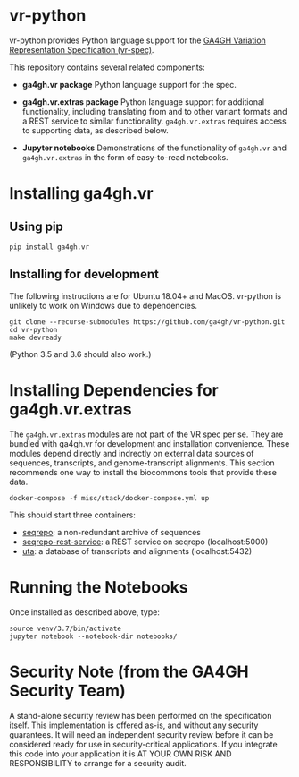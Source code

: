 # vr-python

vr-python provides Python language support for the [GA4GH Variation
Representation Specification
(vr-spec)](https://github.com/ga4gh/vr-spec).

This repository contains several related components:

* **ga4gh.vr package** Python language support for the spec. 

* **ga4gh.vr.extras package** Python language support for additional
  functionality, including translating from and to other variant
  formats and a REST service to similar functionality.
  `ga4gh.vr.extras` requires access to supporting data, as described
  below.

* **Jupyter notebooks** Demonstrations of the functionality of
  `ga4gh.vr` and `ga4gh.vr.extras` in the form of easy-to-read
  notebooks.



# Installing ga4gh.vr

## Using pip

```
pip install ga4gh.vr
```

## Installing for development

The following instructions are for Ubuntu 18.04+ and MacOS.
vr-python is unlikely to work on Windows due to dependencies.

```
git clone --recurse-submodules https://github.com/ga4gh/vr-python.git
cd vr-python
make devready
```

(Python 3.5 and 3.6 should also work.)



# Installing Dependencies for ga4gh.vr.extras

The `ga4gh.vr.extras` modules are not part of the VR spec per se.
They are bundled with ga4gh.vr for development and installation
convenience.  These modules depend directly and indrectly on external
data sources of sequences, transcripts, and genome-transcript
alignments.  This section recommends one way to install the biocommons
tools that provide these data.


```
docker-compose -f misc/stack/docker-compose.yml up
```

This should start three containers:
* [seqrepo](https://github.com/biocommons/seqrepo): a non-redundant archive of sequences
* [seqrepo-rest-service](https://github.com/biocommons/seqrepo-rest-service): a REST service on seqrepo (localhost:5000)
* [uta](https://github.com/biocommons/uta): a database of transcripts and alignments (localhost:5432)



# Running the Notebooks

Once installed as described above, type:

```
source venv/3.7/bin/activate
jupyter notebook --notebook-dir notebooks/
```


# Security Note (from the GA4GH Security Team)

A stand-alone security review has been performed on the specification
itself.  This implementation is offered as-is, and without any
security guarantees. It will need an independent security review
before it can be considered ready for use in security-critical
applications. If you integrate this code into your application it is
AT YOUR OWN RISK AND RESPONSIBILITY to arrange for a security audit.
